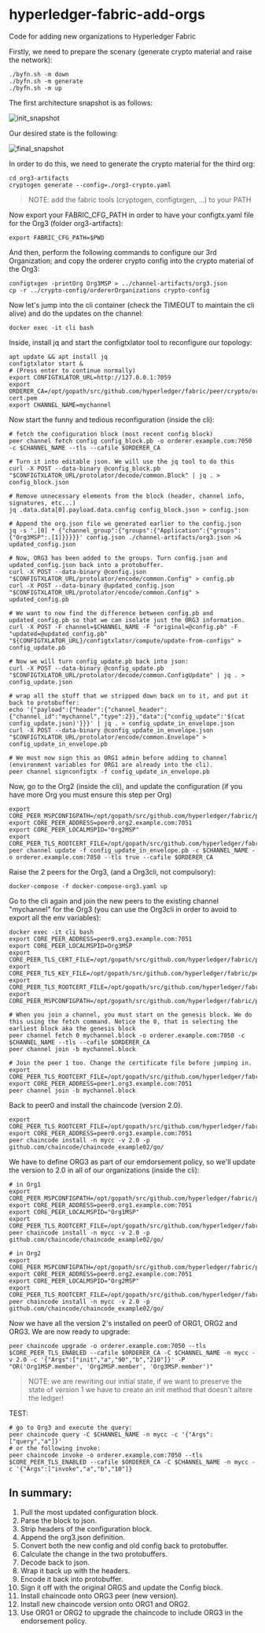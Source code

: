 # hyperledger-fabric-add-orgs
Code for adding new organizations to Hyperledger Fabric

Firstly, we need to prepare the scenary (generate crypto material and raise the network):
```
./byfn.sh -m down
./byfn.sh -m generate
./byfn.sh -m up
```

The first architecture snapshot is as follows:

![init_snapshot](lab_v1.png)

Our desired state is the following:

![final_snapshot](lab_final.png)

In order to do this, we need to generate the crypto material for the third org:
```
cd org3-artifacts
cryptogen generate --config=./org3-crypto.yaml
```
> NOTE: add the fabric tools (cryptogen, configtxgen, ...) to your PATH

Now export your FABRIC_CFG_PATH in order to have your configtx.yaml file for the Org3 (folder org3-artifacts):
```
export FABRIC_CFG_PATH=$PWD
```

And then, perform the following commands to configure our 3rd Organization; and copy the orderer crypto config into the crypto material of the Org3:
```
configtxgen -printOrg Org3MSP > ../channel-artifacts/org3.json
cp -r ../crypto-config/ordererOrganizations crypto-config
```

Now let's jump into the cli container (check the TIMEOUT to maintain the cli alive) and do the updates on the channel:
```
docker exec -it cli bash
```

Inside, install jq and start the configtxlator tool to reconfigure our topology:
```
apt update && apt install jq
configtxlator start &
# (Press enter to continue normally)
export CONFIGTXLATOR_URL=http://127.0.0.1:7059
export ORDERER_CA=/opt/gopath/src/github.com/hyperledger/fabric/peer/crypto/ordererOrganizations/example.com/orderers/orderer.example.com/msp/tlscacerts/tlsca.example.com-cert.pem
export CHANNEL_NAME=mychannel
```

Now start the funny and tedious reconfiguration (inside the cli):
```
# fetch the configuration block (most recent config block)
peer channel fetch config config_block.pb -o orderer.example.com:7050 -c $CHANNEL_NAME --tls --cafile $ORDERER_CA

# Turn it into editable json. We will use the jq tool to do this
curl -X POST --data-binary @config_block.pb "$CONFIGTXLATOR_URL/protolator/decode/common.Block" | jq . > config_block.json

# Remove unnecessary elements from the block (header, channel info, signatures, etc...)
jq .data.data[0].payload.data.config config_block.json > config.json

# Append the org.json file we generated earlier to the config.json
jq -s '.[0] * {"channel_group":{"groups":{"Application":{"groups":{"Org3MSP":.[1]}}}}}' config.json ./channel-artifacts/org3.json >& updated_config.json

# Now, ORG3 has been added to the groups. Turn config.json and updated_config.json back into a protobuffer.
curl -X POST --data-binary @config.json "$CONFIGTXLATOR_URL/protolator/encode/common.Config" > config.pb
curl -X POST --data-binary @updated_config.json "$CONFIGTXLATOR_URL/protolator/encode/common.Config" > updated_config.pb

# We want to now find the difference between config.pb and updated_config.pb so that we can isolate just the ORG3 information.
curl -X POST -F channel=$CHANNEL_NAME -F "original=@config.pb" -F "updated=@updated_config.pb" "${CONFIGTXLATOR_URL}/configtxlator/compute/update-from-configs" > config_update.pb

# Now we will turn config_update.pb back into json:
curl -X POST --data-binary @config_update.pb "$CONFIGTXLATOR_URL/protolator/decode/common.ConfigUpdate" | jq . > config_update.json

# wrap all the stuff that we stripped down back on to it, and put it back to protobuffer:
echo '{"payload":{"header":{"channel_header":{"channel_id":"mychannel","type":2}},"data":{"config_update":'$(cat config_update.json)'}}}' | jq . > config_update_in_envelope.json
curl -X POST --data-binary @config_update_in_envelope.json "$CONFIGTXLATOR_URL/protolator/encode/common.Envelope" > config_update_in_envelope.pb

# We must now sign this as ORG1 admin before adding to channel (environment variables for ORG1 are already into the cli).
peer channel signconfigtx -f config_update_in_envelope.pb
```

Now, go to the Org2 (inside the cli), and update the configuration (if you have more Org you must ensure this step per Org)
```
export CORE_PEER_MSPCONFIGPATH=/opt/gopath/src/github.com/hyperledger/fabric/peer/crypto/peerOrganizations/org2.example.com/users/Admin\@org2.example.com/msp/
export CORE_PEER_ADDRESS=peer0.org2.example.com:7051
export CORE_PEER_LOCALMSPID="Org2MSP"
export CORE_PEER_TLS_ROOTCERT_FILE=/opt/gopath/src/github.com/hyperledger/fabric/peer/crypto/peerOrganizations/org2.example.com/peers/peer0.org2.example.com/tls/ca.crt
peer channel update -f config_update_in_envelope.pb -c $CHANNEL_NAME -o orderer.example.com:7050 --tls true --cafile $ORDERER_CA
```

Raise the 2 peers for the Org3, (and a Org3cli, not compulsory):
```
docker-compose -f docker-compose-org3.yaml up
```

Go to the cli again and join the new peers to the existing channel "mychannel" for the Org3 (you can use the Org3cli in order to avoid to export all the env variables):
```
docker exec -it cli bash
export CORE_PEER_ADDRESS=peer0.org3.example.com:7051
export CORE_PEER_LOCALMSPID=Org3MSP
export CORE_PEER_TLS_CERT_FILE=/opt/gopath/src/github.com/hyperledger/fabric/peer/crypto/peerOrganizations/org3.example.com/peers/peer0.org3.example.com/tls/server.crt
export CORE_PEER_TLS_KEY_FILE=/opt/gopath/src/github.com/hyperledger/fabric/peer/crypto/peerOrganizations/org3.example.com/peers/peer0.org3.example.com/tls/server.key
export CORE_PEER_TLS_ROOTCERT_FILE=/opt/gopath/src/github.com/hyperledger/fabric/peer/crypto/peerOrganizations/org3.example.com/peers/peer0.org3.example.com/tls/ca.crt
export CORE_PEER_MSPCONFIGPATH=/opt/gopath/src/github.com/hyperledger/fabric/peer/crypto/peerOrganizations/org3.example.com/users/Admin@org3.example.com/msp

# When you join a channel, you must start on the genesis block. We do this using the fetch command. Notice the 0, that is selecting the earliest block aka the genesis block
peer channel fetch 0 mychannel.block -o orderer.example.com:7050 -c $CHANNEL_NAME --tls --cafile $ORDERER_CA
peer channel join -b mychannel.block

# Join the peer 1 too. Change the certificate file before jumping in.
export CORE_PEER_TLS_ROOTCERT_FILE=/opt/gopath/src/github.com/hyperledger/fabric/peer/crypto/peerOrganizations/org3.example.com/peers/peer1.org3.example.com/tls/ca.crt
export CORE_PEER_ADDRESS=peer1.org3.example.com:7051
peer channel join -b mychannel.block
```
Back to peer0 and install the chaincode (version 2.0). 
```
export CORE_PEER_TLS_ROOTCERT_FILE=/opt/gopath/src/github.com/hyperledger/fabric/peer/crypto/peerOrganizations/org3.example.com/peers/peer0.org3.example.com/tls/ca.crt
export CORE_PEER_ADDRESS=peer0.org3.example.com:7051
peer chaincode install -n mycc -v 2.0 -p github.com/chaincode/chaincode_example02/go/
```

We have to define ORG3 as part of our emdorsement policy, so we'll update the version to 2.0 in all of our organizations (inside the cli):
```
# in Org1
export CORE_PEER_MSPCONFIGPATH=/opt/gopath/src/github.com/hyperledger/fabric/peer/crypto/peerOrganizations/org1.example.com/users/Admin\@org1.example.com/msp/
export CORE_PEER_ADDRESS=peer0.org1.example.com:7051
export CORE_PEER_LOCALMSPID="Org1MSP"
export CORE_PEER_TLS_ROOTCERT_FILE=/opt/gopath/src/github.com/hyperledger/fabric/peer/crypto/peerOrganizations/org1.example.com/peers/peer0.org1.example.com/tls/ca.crt
peer chaincode install -n mycc -v 2.0 -p github.com/chaincode/chaincode_example02/go/

# in Org2
export CORE_PEER_MSPCONFIGPATH=/opt/gopath/src/github.com/hyperledger/fabric/peer/crypto/peerOrganizations/org2.example.com/users/Admin\@org2.example.com/msp/
export CORE_PEER_ADDRESS=peer0.org2.example.com:7051
export CORE_PEER_LOCALMSPID="Org2MSP"
export CORE_PEER_TLS_ROOTCERT_FILE=/opt/gopath/src/github.com/hyperledger/fabric/peer/crypto/peerOrganizations/org2.example.com/peers/peer0.org2.example.com/tls/ca.crt
peer chaincode install -n mycc -v 2.0 -p github.com/chaincode/chaincode_example02/go/
```

Now we have all the version 2's installed on peer0 of ORG1, ORG2 and ORG3. We are now ready to upgrade:
```
peer chaincode upgrade -o orderer.example.com:7050 --tls $CORE_PEER_TLS_ENABLED --cafile $ORDERER_CA -C $CHANNEL_NAME -n mycc -v 2.0 -c '{"Args":["init","a","90","b","210"]}' -P "OR('Org1MSP.member', 'Org2MSP.member', 'Org3MSP.member')"
```
> NOTE: we are rewriting our initial state, if we want to preserve the state of version 1 we have to create an init method that doesn't altere the ledger!

TEST:
```
# go to Org3 and execute the query:
peer chaincode query -C $CHANNEL_NAME -n mycc -c '{"Args":["query","a"]}'
# or the following invoke:
peer chaincode invoke -o orderer.example.com:7050 --tls $CORE_PEER_TLS_ENABLED --cafile $ORDERER_CA -C $CHANNEL_NAME -n mycc -c '{"Args":["invoke","a","b","10"]}
```

In summary:
---
1) Pull the most updated configuration block.
2) Parse the block to json.
3) Strip headers of the configuration block.
4) Append the org3.json definition.
5) Convert both the new config and old config back to protobuffer.
6) Calculate the change in the two protobuffers.
7) Decode back to json.
8) Wrap it back up with the headers.
9) Encode it back into protobuffer.
10) Sign it off with the original ORGS and update the Config block.
11) Install chaincode onto ORG3 peer (new version).
12) Install new chaincode version onto ORG1 and ORG2.
13) Use ORG1 or ORG2 to upgrade the chaincode to include ORG3 in the endorsement policy.

```

